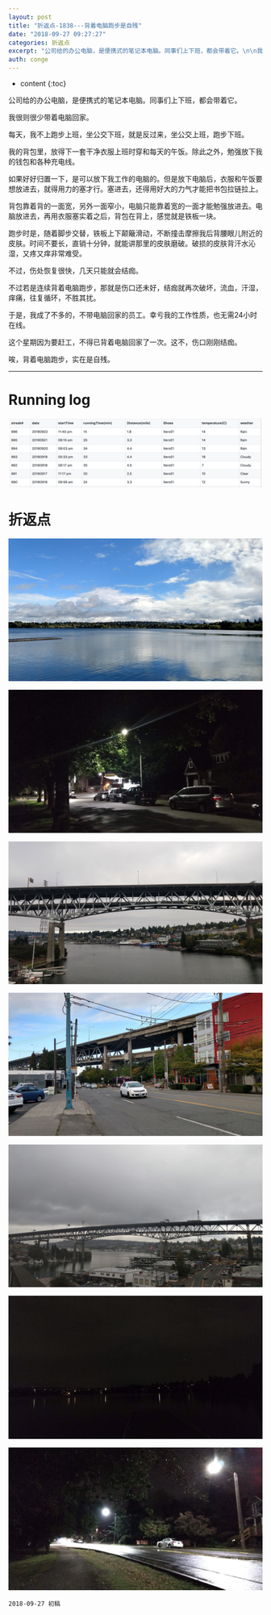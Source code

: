 ```yaml
---
layout: post
title: "折返点-1838---背着电脑跑步是自残"
date: "2018-09-27 09:27:27"
categories: 折返点
excerpt: "公司给的办公电脑，是便携式的笔记本电脑。同事们上下班，都会带着它。\n\n我很则很少带着电脑回家。\n\n每天，我不上跑步上班，坐公交下班，就是反过来，坐公交上班，跑步下班..."
auth: conge
---
```

* content
{:toc}

公司给的办公电脑，是便携式的笔记本电脑。同事们上下班，都会带着它。

我很则很少带着电脑回家。

每天，我不上跑步上班，坐公交下班，就是反过来，坐公交上班，跑步下班。

我的背包里，放得下一套干净衣服上班时穿和每天的午饭。除此之外，勉强放下我的钱包和各种充电线。

如果好好归置一下，是可以放下我工作的电脑的。但是放下电脑后，衣服和午饭要想放进去，就得用力的塞才行。塞进去，还得用好大的力气才能把书包拉链拉上。

背包靠着背的一面宽，另外一面窄小，电脑只能靠着宽的一面才能勉强放进去。电脑放进去，再用衣服塞实着之后，背包在背上，感觉就是铁板一块。

跑步时是，随着脚步交替，铁板上下颠簸滑动，不断撞击摩擦我后背腰眼儿附近的皮肤。时间不要长，直销十分钟，就能讲那里的皮肤磨破。破损的皮肤背汗水沁湿，又疼又痒非常难受。

不过，伤处恢复很快，几天只能就会结痂。

不过若是连续背着电脑跑步，那就是伤口还未好，结痂就再次破坏，流血，汗湿，痒痛，往复循环，不胜其扰。

于是，我成了不多的，不带电脑回家的员工。幸亏我的工作性质，也无需24小时在线。

这个星期因为要赶工，不得已背着电脑回家了一次。这不，伤口刚刚结痂。

唉，背着电脑跑步，实在是自残。

----------

# Running log

![Running log week 38，2018](/assets/images/折返点/118382-bb69171499f60d28.png)

# 折返点

![20180916.jpg](/assets/images/折返点/118382-d67a08db0b287139.jpg)

![20180917.jpg](/assets/images/折返点/118382-8a82153d61f464b6.jpg)

![20180918.jpg](/assets/images/折返点/118382-5d925baa3664beb5.jpg)

![20180919.jpg](/assets/images/折返点/118382-9b7634093aa84771.jpg)

![20180920.jpg](/assets/images/折返点/118382-85e7955e12491edf.jpg)

![20180921.jpg](/assets/images/折返点/118382-b038ff9e141ce02b.jpg)

![20180922.jpg](/assets/images/折返点/118382-e884ac2806ab82f6.jpg)

```
2018-09-27 初稿
````

